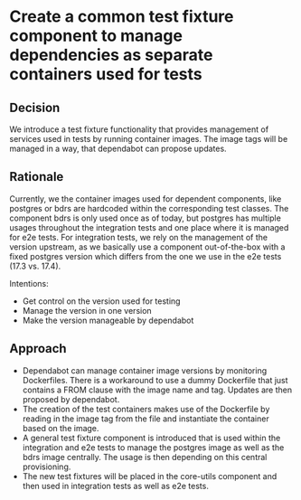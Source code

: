 # Create a common test fixture component to manage dependencies as separate containers used for tests

## Decision

We introduce a test fixture functionality that provides management of services used in tests by running container
images. The image tags will be managed in a way, that dependabot can propose updates.

## Rationale

Currently, we the container images used for dependent components, like postgres or bdrs are hardcoded within
the corresponding test classes. The component bdrs is only used once as of today, but postgres has multiple usages
throughout the integration tests and one place where it is managed for e2e tests. For integration tests, we rely on
the management of the version upstream, as we basically use a component out-of-the-box with a fixed postgres version
which differs from the one we use in the e2e tests (17.3 vs. 17.4).

Intentions:
- Get control on the version used for testing
- Manage the version in one version
- Make the version manageable by dependabot

## Approach

- Dependabot can manage container image versions by monitoring Dockerfiles. There is a workaround to use a dummy
  Dockerfile that just contains a FROM clause with the image name and tag. Updates are then proposed by dependabot.
- The creation of the test containers makes use of the Dockerfile by reading in the image tag from the file and
  instantiate the container based on the image.
- A general test fixture component is introduced that is used within the integration and e2e tests to manage the
  postgres image as well as the bdrs image centrally. The usage is then depending on this central provisioning.
- The new test fixtures will be placed in the core-utils component and then used in integration tests as well as
  e2e tests.
